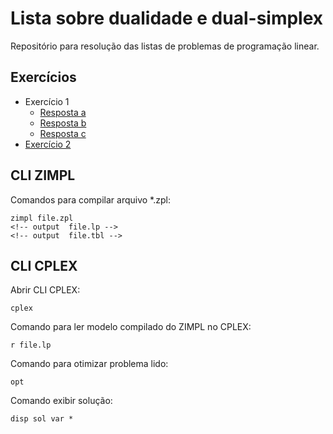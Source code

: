 # Lista sobre dualidade e dual-simplex

Repositório para resolução das listas de problemas de programação linear.

## Exercícios

* Exercício 1
  * [Resposta a](01-A/README.md)
  * [Resposta b](01-B/README.md)
  * [Resposta c](01-C/README.md)
* [Exercício 2](02/README.md)

## CLI ZIMPL

Comandos para compilar arquivo *.zpl:

    zimpl file.zpl
    <!-- output  file.lp -->
    <!-- output  file.tbl -->

## CLI CPLEX

Abrir CLI CPLEX:

    cplex

Comando para ler modelo compilado do ZIMPL no CPLEX:

    r file.lp

Comando para otimizar problema lido:

    opt

Comando exibir solução:

    disp sol var *
